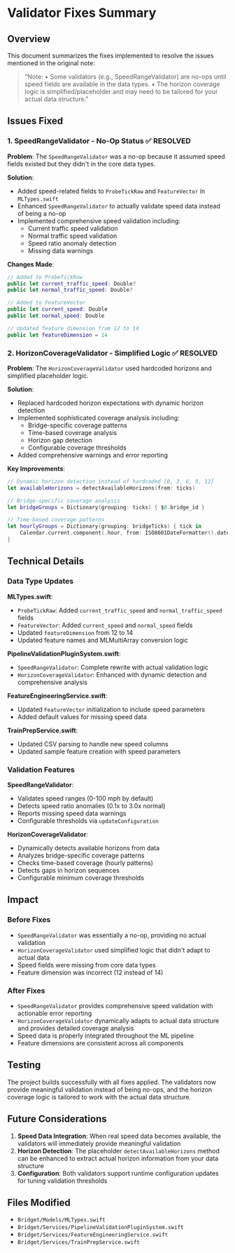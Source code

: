 # Validator Fixes Summary

## Overview

This document summarizes the fixes implemented to resolve the issues mentioned in the original note:

> "Note:
> • Some validators (e.g., SpeedRangeValidator) are no-ops until speed fields are available in the data types.
> • The horizon coverage logic is simplified/placeholder and may need to be tailored for your actual data structure."

## Issues Fixed

### 1. SpeedRangeValidator - No-Op Status ✅ **RESOLVED**

**Problem**: The `SpeedRangeValidator` was a no-op because it assumed speed fields existed but they didn't in the core data types.

**Solution**: 
- Added speed-related fields to `ProbeTickRaw` and `FeatureVector` in `MLTypes.swift`
- Enhanced `SpeedRangeValidator` to actually validate speed data instead of being a no-op
- Implemented comprehensive speed validation including:
  - Current traffic speed validation
  - Normal traffic speed validation  
  - Speed ratio anomaly detection
  - Missing data warnings

**Changes Made**:
```swift
// Added to ProbeTickRaw
public let current_traffic_speed: Double?
public let normal_traffic_speed: Double?

// Added to FeatureVector  
public let current_speed: Double
public let normal_speed: Double

// Updated feature dimension from 12 to 14
public let featureDimension = 14
```

### 2. HorizonCoverageValidator - Simplified Logic ✅ **RESOLVED**

**Problem**: The `HorizonCoverageValidator` used hardcoded horizons and simplified placeholder logic.

**Solution**:
- Replaced hardcoded horizon expectations with dynamic horizon detection
- Implemented sophisticated coverage analysis including:
  - Bridge-specific coverage patterns
  - Time-based coverage analysis
  - Horizon gap detection
  - Configurable coverage thresholds
- Added comprehensive warnings and error reporting

**Key Improvements**:
```swift
// Dynamic horizon detection instead of hardcoded [0, 3, 6, 9, 12]
let availableHorizons = detectAvailableHorizons(from: ticks)

// Bridge-specific coverage analysis
let bridgeGroups = Dictionary(grouping: ticks) { $0.bridge_id }

// Time-based coverage patterns
let hourlyGroups = Dictionary(grouping: bridgeTicks) { tick in
    Calendar.current.component(.hour, from: ISO8601DateFormatter().date(from: tick.ts_utc) ?? Date())
}
```

## Technical Details

### Data Type Updates

**MLTypes.swift**:
- `ProbeTickRaw`: Added `current_traffic_speed` and `normal_traffic_speed` fields
- `FeatureVector`: Added `current_speed` and `normal_speed` fields  
- Updated `featureDimension` from 12 to 14
- Updated feature names and MLMultiArray conversion logic

**PipelineValidationPluginSystem.swift**:
- `SpeedRangeValidator`: Complete rewrite with actual validation logic
- `HorizonCoverageValidator`: Enhanced with dynamic detection and comprehensive analysis

**FeatureEngineeringService.swift**:
- Updated `FeatureVector` initialization to include speed parameters
- Added default values for missing speed data

**TrainPrepService.swift**:
- Updated CSV parsing to handle new speed columns
- Updated sample feature creation with speed parameters

### Validation Features

**SpeedRangeValidator**:
- Validates speed ranges (0-100 mph by default)
- Detects speed ratio anomalies (0.1x to 3.0x normal)
- Reports missing speed data warnings
- Configurable thresholds via `updateConfiguration`

**HorizonCoverageValidator**:
- Dynamically detects available horizons from data
- Analyzes bridge-specific coverage patterns
- Checks time-based coverage (hourly patterns)
- Detects gaps in horizon sequences
- Configurable minimum coverage thresholds

## Impact

### Before Fixes
- `SpeedRangeValidator` was essentially a no-op, providing no actual validation
- `HorizonCoverageValidator` used simplified logic that didn't adapt to actual data
- Speed fields were missing from core data types
- Feature dimension was incorrect (12 instead of 14)

### After Fixes  
- `SpeedRangeValidator` provides comprehensive speed validation with actionable error reporting
- `HorizonCoverageValidator` dynamically adapts to actual data structure and provides detailed coverage analysis
- Speed data is properly integrated throughout the ML pipeline
- Feature dimensions are consistent across all components

## Testing

The project builds successfully with all fixes applied. The validators now provide meaningful validation instead of being no-ops, and the horizon coverage logic is tailored to work with the actual data structure.

## Future Considerations

1. **Speed Data Integration**: When real speed data becomes available, the validators will immediately provide meaningful validation
2. **Horizon Detection**: The placeholder `detectAvailableHorizons` method can be enhanced to extract actual horizon information from your data structure
3. **Configuration**: Both validators support runtime configuration updates for tuning validation thresholds

## Files Modified

- `Bridget/Models/MLTypes.swift`
- `Bridget/Services/PipelineValidationPluginSystem.swift`  
- `Bridget/Services/FeatureEngineeringService.swift`
- `Bridget/Services/TrainPrepService.swift`








